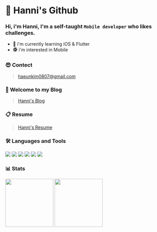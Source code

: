 # 🙇 Hanni's Github

### Hi, i'm Hanni, I'm a self-taught ```Mobile developer``` who likes challenges.

- 🌱 i'm currently learning iOS & Flutter
- 🕵️ i'm interested in Mobile

### 😎 Contect
> haeunkim0807@gmail.com

### 🙌 Welcome to my Blog
> [Hanni's Blog](https://velog.io/@hanni66)

### 📋 Resume
> [Hanni's Resume](https://hanni66.notion.site/Hanni-s-Resume-b2121e9b0eab4ace8749178b2ad1f18c)

### 🛠 Languages and Tools
<img src="https://img.shields.io/badge/Swift-FA7343?logo=Swift&logoColor=white"/> <img src="https://img.shields.io/badge/Xcode-147EFB?logo=Xcode&logoColor=white"/> <img src="https://img.shields.io/badge/UIkit-2396F3?logo=UIkit&logoColor=white"/> <img src="https://img.shields.io/badge/Java-007396?logo=Java&logoColor=white"/>
<img src="https://img.shields.io/badge/Python-3776AB?logo=Java&logoColor=white"/> <img src="https://img.shields.io/badge/Flutter-02569B?logo=Flutter&logoColor=white"/>


### 📊 Stats
<div>
<img height="150" src="https://github-readme-stats.vercel.app/api?username=hanni66&show_icons=true&theme=tokyonight">
<img height="150" src="http://mazassumnida.wtf/api/v2/generate_badge?boj=haeunkim0807">
</div>
